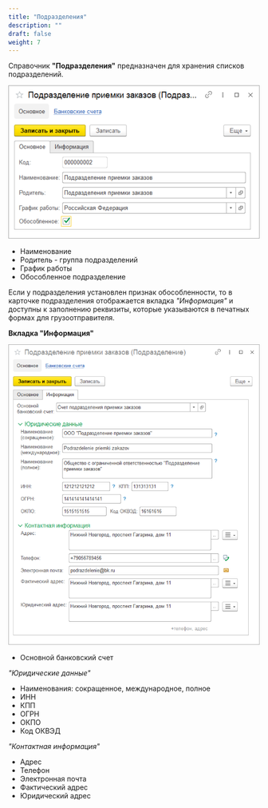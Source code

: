 ```yaml
---
title: "Подразделения"
description: ""
draft: false
weight: 7
---
```


Справочник **"Подразделения"** предназначен для хранения списков подразделений.

![2020-05-29_0930](2020-05-29_0930.png)

- Наименование
- Родитель - группа подразделений
- График работы
- Обособленное подразделение

Если у подразделения установлен признак обособленности, то в карточке подразделения отображается вкладка *"Информация"* и доступны к заполнению реквизиты, которые указываются в печатных формах для грузоотправителя.

**Вкладка "Информация"**

![2020-06-09_1335](2020-06-09_1335.png)

- Основной банковский счет

*"Юридические данные"*

- Наименования: сокращенное, международное, полное
- ИНН
- КПП
- ОГРН
- ОКПО
- Код ОКВЭД

*"Контактная информация"*

- Адрес
- Телефон
- Электронная почта
- Фактический адрес
- Юридический адрес
